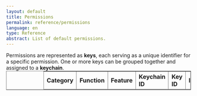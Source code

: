 ```yaml
---
layout: default
title: Permissions
permalink: reference/permissions
language: en
type: Reference
abstract: List of default permissions.
---
```


<html lang="en">
<head>
<meta charset="UTF-8">
<meta name="viewport" content="width=device-width, initial-scale=1.0">
<title>Reference Permissions</title>
<style>
  .header {
    background-color:#000;
    text-align: left
  }
</style>
</head>
<body>
Permissions are represented as <b>keys</b>, each serving as a unique identifier for a specific permission. One or more keys can be grouped together and assigned to a <b>keychain</b>.<br>

<table style="margin:auto;padding-right:25%; padding-left:20%;" id="excelTable" border="1">
  <thead>
  <tr>
    <th style="text-align:left">Category</th>
    <th style="text-align:left">Function</th>
    <th style="text-align:left">Feature</th>
    <th style="text-align:left">Keychain ID</th>
    <th style="text-align:left">Key ID</th>
    <th style="text-align:left">Inserted</th>
  </tr>
</thead>
</table>

<script>
window.onload = function() {
  const xhr = new XMLHttpRequest();
  xhr.open('GET', '../../assets/excel/keys.csv', true);
  xhr.responseType = 'arraybuffer';

  xhr.onload = function() {
    if (xhr.status === 200) {
      const data = new Uint8Array(xhr.response);
      const workbook = XLSX.read(data, { type: 'array' });
      const sheet = workbook.Sheets[workbook.SheetNames[0]];
      const htmlTable = XLSX.utils.sheet_to_html(sheet);

      // Remove the first row from the HTML table
      const tableElement = document.createElement('div');
      tableElement.innerHTML = htmlTable;
      tableElement.querySelector('table').deleteRow(0);
      tableElement.querySelector('table').deleteRow(0);

      // Designate the new first row as the header row
      tableElement.querySelector('tr').classList.add('header');

      // Remove the second, fourth column from the HTML table
      const rows = tableElement.querySelectorAll('tr');
      rows.forEach(row => {
        row.deleteCell(3);
        row.deleteCell(3);
        row.deleteCell(3);
        row.deleteCell(3);
        row.deleteCell(3);
        row.deleteCell(3);
        row.deleteCell(3);
        row.deleteCell(3);
        row.deleteCell(4);
        row.deleteCell(5);
        row.deleteCell(6);
      });
      
      // Append the modified table to the existing table
      document.getElementById('excelTable').innerHTML += tableElement.innerHTML;
    } else {
      console.error('Failed to load Excel file! Status code: ' + xhr.status);
    }
  };

  xhr.onerror = function() {
    console.error('Failed to load Excel file!');
  };

  xhr.send();
};
</script>

<script src="https://cdnjs.cloudflare.com/ajax/libs/xlsx/0.18.4/xlsx.full.min.js"></script>
</body>
</html>
